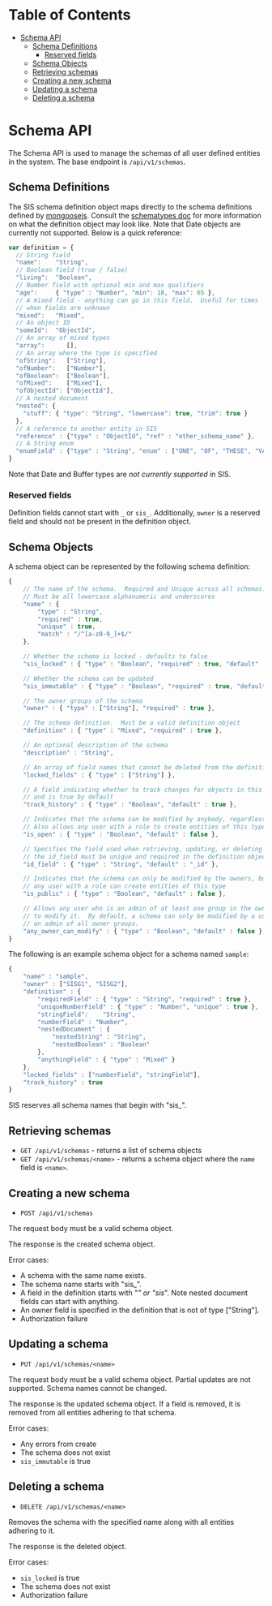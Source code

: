 Table of Contents
=================

- [Schema API](#schema-api)
    - [Schema Definitions](#schema-definitions)
        - [Reserved fields](#reserved-fields)
    - [Schema Objects](#schema-objects)
    - [Retrieving schemas](#retrieving-schemas)
    - [Creating a new schema](#creating-a-new-schema)
    - [Updating a schema](#updating-a-schema)
    - [Deleting a schema](#deleting-a-schema)

# Schema API

The Schema API is used to manage the schemas of all user defined entities in the system.  The base endpoint is `/api/v1/schemas`.

## Schema Definitions

The SIS schema definition object maps directly to the schema definitions defined by [mongoosejs](http://mongoosejs.com).  Consult the [schematypes doc](http://mongoosejs.com/docs/schematypes.html) for more information on what the definition object may look like.  Note that Date objects are currently not supported.  Below is a quick reference:

```javascript
var definition = {
  // String field
  "name":    "String",
  // Boolean field (true / false)
  "living":  "Boolean",
  // Number field with optional min and max qualifiers
  "age":     { "type" : "Number", "min": 18, "max": 65 },
  // A mixed field - anything can go in this field.  Useful for times
  // when fields are unknown
  "mixed":   "Mixed",
  // An object ID
  "someId":  "ObjectId",
  // An array of mixed types
  "array":      [],
  // An array where the type is specified
  "ofString":   ["String"],
  "ofNumber":   ["Number"],
  "ofBoolean":  ["Boolean"],
  "ofMixed":    ["Mixed"],
  "ofObjectId": ["ObjectId"],
  // A nested document
  "nested": {
    "stuff": { "type": "String", "lowercase": true, "trim": true }
  },
  // A reference to another entity in SIS
  "reference" : {"type" : "ObjectId", "ref" : "other_schema_name" },
  // A String enum
  "enumField" : {"type" : "String", "enum" : ["ONE", "OF", "THESE", "VALUES", "ONLY"]}
}
```

Note that Date and Buffer types are *not currently supported* in SIS.

### Reserved fields

Definition fields cannot start with `_` or `sis_`.  Additionally, `owner` is a
reserved field and should not be present in the definition object.

## Schema Objects

A schema object can be represented by the following schema definition:

```javascript
{
    // The name of the schema.  Required and Unique across all schemas.
    // Must be all lowercase alphanumeric and underscores
    "name" : {
        "type" : "String",
        "required" : true,
        "unique" : true,
        "match" : "/^[a-z0-9_]+$/"
    },

    // Whether the schema is locked - defaults to false
    "sis_locked" : { "type" : "Boolean", "required" : true, "default" : false },

    // Whether the schema can be updated
    "sis_immutable" : { "type" : "Boolean", "required" : true, "default" : false },

    // The owner groups of the schema
    "owner" : { "type" : ["String"], "required" : true },

    // The schema definition.  Must be a valid definition object
    "definition" : { "type" : "Mixed", "required" : true },

    // An optional description of the schema
    "description" : "String",

    // An array of field names that cannot be deleted from the definition
    "locked_fields" : { "type" : ["String"] },

    // A field indicating whether to track changes for objects in this schema
    // and is true by default
    "track_history" : { "type" : "Boolean", "default" : true },

    // Indicates that the schema can be modified by anybody, regardless of ownership status
    // Also allows any user with a role to create entities of this type
    "is_open" : { "type" : "Boolean", "default" : false },

    // Specifies the field used when retrieving, updating, or deleting an entity by id
    // the id_field must be unique and required in the definition object
    "id_field" : { "type" : "String", "default" : "_id" },

    // Indicates that the schema can only be modified by the owners, but that
    // any user with a role can create entities of this type
    "is_public" : { "type" : "Boolean", "default" : false },

    // Allows any user who is an admin of at least one group in the owner groups
    // to modify it.  By default, a schema can only be modified by a user who is
    // an admin of all owner groups.
    "any_owner_can_modify" : { "type" : "Boolean", "default" : false },
}
```

The following is an example schema object for a schema named `sample`:

```javascript
{
    "name" : "sample",
    "owner" : ["SISG1", "SISG2"],
    "definition" : {
        "requiredField" : { "type" : "String", "required" : true },
        "uniqueNumberField" : { "type" : "Number", "unique" : true },
        "stringField":    "String",
        "numberField" : "Number",
        "nestedDocument" : {
            "nestedString" : "String",
            "nestedBoolean" : "Boolean"
        },
        "anythingField" : { "type" : "Mixed" }
    },
    "locked_fields" : ["numberField", "stringField"],
    "track_history" : true
}
```

SIS reserves all schema names that begin with "sis_".

## Retrieving schemas

* `GET /api/v1/schemas` - returns a list of schema objects
* `GET /api/v1/schemas/<name>` - returns a schema object where the `name` field is `<name>`.

## Creating a new schema

* `POST /api/v1/schemas`

The request body must be a valid schema object.

The response is the created schema object.

Error cases:

* A schema with the same name exists.
* The schema name starts with "sis_".
* A field in the definition starts with "_" or "sis_".  Note nested document fields can start with anything.
* An owner field is specified in the definition that is not of type ["String"].
* Authorization failure

## Updating a schema

* `PUT /api/v1/schemas/<name>`

The request body must be a valid schema object.  Partial updates are not supported.  Schema names cannot be changed.

The response is the updated schema object.  If a field is removed, it is removed from all entities adhering to that schema.

Error cases:

* Any errors from create
* The schema does not exist
* `sis_immutable` is true

## Deleting a schema

* `DELETE /api/v1/schemas/<name>`

Removes the schema with the specified name along with all entities adhering to it.

The response is the deleted object.

Error cases:

* `sis_locked` is true
* The schema does not exist
* Authorization failure
